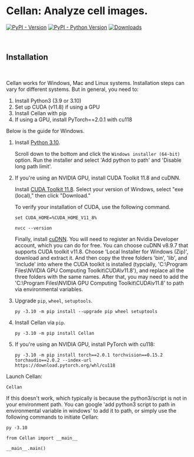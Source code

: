 # Cellan: Analyze cell images.

[![PyPI - Version](https://img.shields.io/pypi/v/Cellan)](https://pypi.org/project/Cellan/)
[![PyPI - Python Version](https://img.shields.io/pypi/pyversions/Cellan)](https://pypi.org/project/Cellan/)
[![Downloads](https://static.pepy.tech/badge/Cellan)](https://pepy.tech/project/Cellan)

<p>&nbsp;</p>

## Installation

<p>&nbsp;</p>

Cellan works for Windows, Mac and Linux systems. Installation steps can vary for different systems. But in general, you need to:
1) Install Python3 (3.9 or 3.10)
2) Set up CUDA (v11.8) if using a GPU
3) Install Cellan with pip
4) If using a GPU, install PyTorch==2.0.1 with cu118

Below is the guide for Windows.

1. Install [Python 3.10](https://www.python.org/downloads/release/python-31011/).

   Scroll down to the bottom and click the `Windows installer (64-bit)` option. Run the installer and select 'Add python to path' and 'Disable long path limit'.

2. If you're using an NVIDIA GPU, install CUDA Toolkit 11.8 and cuDNN.

   Install [CUDA Toolkit 11.8](https://developer.nvidia.com/cuda-11-8-0-download-archive?target_os=Windows&target_arch=x86_64). Select your version of Windows, select "exe (local)," then click "Download."

   To verify your installation of CUDA, use the following command.

   ```pwsh-session
   set CUDA_HOME=%CUDA_HOME_V11_8%
   ```
   ```pwsh-session
   nvcc --version
   ```

   Finally, install [cuDNN](https://developer.nvidia.com/rdp/cudnn-archive). You will need to register an Nvidia Developer account, which you can do for free. You can choose cuDNN v8.9.7 that supports CUDA toolkit v11.8. Choose 'Local Installer for Windows (Zip)', download and extract it. And then copy the three folders 'bin', 'lib', and 'include' into where the CUDA toolkit is installed (typcially, 'C:\Program Files\NVIDIA GPU Computing Toolkit\CUDA\v11.8\'), and replace all the three folders with the same names. After that, you may need to add the 'C:\Program Files\NVIDIA GPU Computing Toolkit\CUDA\v11.8' to path via environmental variables.

3. Upgrade `pip`, `wheel`, `setuptools`.
   
   ```pwsh-session
   py -3.10 -m pip install --upgrade pip wheel setuptools
   ```

4. Install Cellan via `pip`.
   
   ```pwsh-session
   py -3.10 -m pip install Cellan
   ```

5. If you're using an NVIDIA GPU, install PyTorch with cu118:
   
   ```pwsh-session
   py -3.10 -m pip install torch==2.0.1 torchvision==0.15.2 torchaudio==2.0.2 --index-url https://download.pytorch.org/whl/cu118
   ```

Launch Cellan:

   ```pwsh-session
   Cellan
   ```

   If this doesn't work, which typically is because the python3/script is not in your environment path. You can google 'add python3 script to path in environmental variable in windows' to add it to path, or simply use the following commands to initiate Cellan:

   ```pwsh-session
   py -3.10
   ```
   ```pwsh-session
   from Cellan import __main__
   ```
   ```pwsh-session
   __main__.main()
   ```

